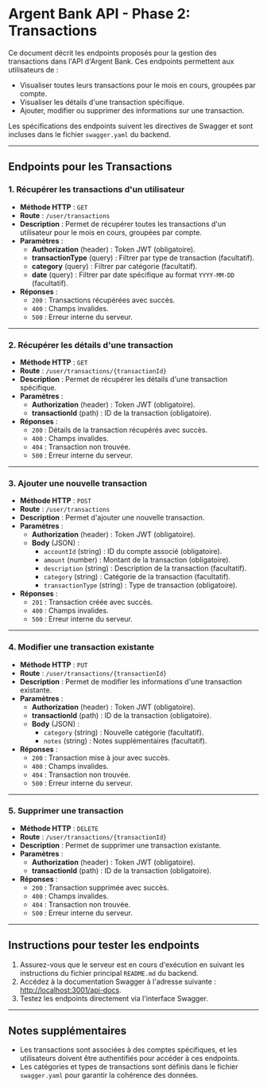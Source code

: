 # Argent Bank API - Phase 2: Transactions

Ce document décrit les endpoints proposés pour la gestion des transactions dans l'API d'Argent Bank. Ces endpoints permettent aux utilisateurs de :

- Visualiser toutes leurs transactions pour le mois en cours, groupées par compte.
- Visualiser les détails d'une transaction spécifique.
- Ajouter, modifier ou supprimer des informations sur une transaction.

Les spécifications des endpoints suivent les directives de Swagger et sont incluses dans le fichier `swagger.yaml` du backend.

---

## Endpoints pour les Transactions

### 1. **Récupérer les transactions d'un utilisateur**

- **Méthode HTTP** : `GET`
- **Route** : `/user/transactions`
- **Description** : Permet de récupérer toutes les transactions d'un utilisateur pour le mois en cours, groupées par compte.
- **Paramètres** :
  - **Authorization** (header) : Token JWT (obligatoire).
  - **transactionType** (query) : Filtrer par type de transaction (facultatif).
  - **category** (query) : Filtrer par catégorie (facultatif).
  - **date** (query) : Filtrer par date spécifique au format `YYYY-MM-DD` (facultatif).
- **Réponses** :
  - `200` : Transactions récupérées avec succès.
  - `400` : Champs invalides.
  - `500` : Erreur interne du serveur.

---

### 2. **Récupérer les détails d'une transaction**

- **Méthode HTTP** : `GET`
- **Route** : `/user/transactions/{transactionId}`
- **Description** : Permet de récupérer les détails d'une transaction spécifique.
- **Paramètres** :
  - **Authorization** (header) : Token JWT (obligatoire).
  - **transactionId** (path) : ID de la transaction (obligatoire).
- **Réponses** :
  - `200` : Détails de la transaction récupérés avec succès.
  - `400` : Champs invalides.
  - `404` : Transaction non trouvée.
  - `500` : Erreur interne du serveur.

---

### 3. **Ajouter une nouvelle transaction**

- **Méthode HTTP** : `POST`
- **Route** : `/user/transactions`
- **Description** : Permet d'ajouter une nouvelle transaction.
- **Paramètres** :
  - **Authorization** (header) : Token JWT (obligatoire).
  - **Body** (JSON) :
    - `accountId` (string) : ID du compte associé (obligatoire).
    - `amount` (number) : Montant de la transaction (obligatoire).
    - `description` (string) : Description de la transaction (facultatif).
    - `category` (string) : Catégorie de la transaction (facultatif).
    - `transactionType` (string) : Type de transaction (obligatoire).
- **Réponses** :
  - `201` : Transaction créée avec succès.
  - `400` : Champs invalides.
  - `500` : Erreur interne du serveur.

---

### 4. **Modifier une transaction existante**

- **Méthode HTTP** : `PUT`
- **Route** : `/user/transactions/{transactionId}`
- **Description** : Permet de modifier les informations d'une transaction existante.
- **Paramètres** :
  - **Authorization** (header) : Token JWT (obligatoire).
  - **transactionId** (path) : ID de la transaction (obligatoire).
  - **Body** (JSON) :
    - `category` (string) : Nouvelle catégorie (facultatif).
    - `notes` (string) : Notes supplémentaires (facultatif).
- **Réponses** :
  - `200` : Transaction mise à jour avec succès.
  - `400` : Champs invalides.
  - `404` : Transaction non trouvée.
  - `500` : Erreur interne du serveur.

---

### 5. **Supprimer une transaction**

- **Méthode HTTP** : `DELETE`
- **Route** : `/user/transactions/{transactionId}`
- **Description** : Permet de supprimer une transaction existante.
- **Paramètres** :
  - **Authorization** (header) : Token JWT (obligatoire).
  - **transactionId** (path) : ID de la transaction (obligatoire).
- **Réponses** :
  - `200` : Transaction supprimée avec succès.
  - `400` : Champs invalides.
  - `404` : Transaction non trouvée.
  - `500` : Erreur interne du serveur.

---

## Instructions pour tester les endpoints

1. Assurez-vous que le serveur est en cours d'exécution en suivant les instructions du fichier principal `README.md` du backend.
2. Accédez à la documentation Swagger à l'adresse suivante : [http://localhost:3001/api-docs](http://localhost:3001/api-docs).
3. Testez les endpoints directement via l'interface Swagger.

---

## Notes supplémentaires

- Les transactions sont associées à des comptes spécifiques, et les utilisateurs doivent être authentifiés pour accéder à ces endpoints.
- Les catégories et types de transactions sont définis dans le fichier `swagger.yaml` pour garantir la cohérence des données.
